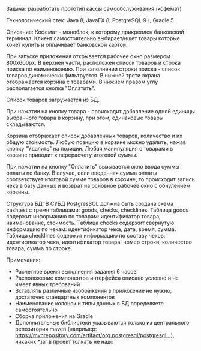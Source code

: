 Задача: разработать прототип кассы самообслуживания (кофемат)
 
Технологический стек: Java 8, JavaFX 8, PostgreSQL 9+, Gradle 5
 
Описание:
Кофемат - моноблок, к которому прикреплен банковский терминал. Клиент самостоятельно выбирает/ищет товары которые хочет купить и оплачивает банковской картой.
 
При запуске приложения открывается рабочее окно размером 800x600px. В верхней части, расположен список товаров и строка поиска по наименованию. При заполнении строки поиска - список товаров динамически фильтруется. В нижней трети экрана отображается корзина с товарами. В нижнем правом углу располагается кнопка "Оплатить".
 
Список товаров загружается из БД.
 
При нажатии на кнопку товара - происходит добавление одной единицы выбранного товара в корзину, при этом, одинаковые товары складываются.
 
Корзина отображает список добавленных товаров, количество и их общую стоимость. Любую позицию в корзине можно удалить, нажав кнопку "Удалить" на позиции. Любая манипуляция с товарами в корзине приводит к перерасчету итоговой суммы.
 
При нажатии на кнопку "Оплатить" вызывается окно ввода суммы оплаты по банку. В случае, если введенная сумма оплаты соответствует итоговой сумме товаров в корзине, то происходит запись чека в базу данных и возврат на основное рабочее окно с обнулением корзины.
 
Структура БД:
В СУБД PostgresSQL должна быть создана схема cashtest с тремя таблицами: goods, checks, checklines. Таблица goods содержит информацию по товарам: идентификатор товара, наименование, стоимость. Таблица checks содержит свернутую информацию по чекам: идентификатор чека, дата, время, сумма. Таблица checklines содержит информацию по составу чеков: идентификатор чека, идентификатор товара, номер строки, количество товара, сумма по строке.
 
Примечания:
- Расчетное время выполнения задания 6 часов
- Расположение компонентов интерфейса описано условно и не имеет явных требований
- Вставлять различные изображения в приложение не нужно, достаточно стандартных компонентов
- Наименование колонок и типы данных в БД определяете самостоятельно
- Сборка приложения на Gradle
- Дополнительные библиотеки указываются только из центрального репозитория maven (например: https://mvnrepository.com/artifact/org.postgresql/postgresql…), никаких *.jar в проект толкать не надо
